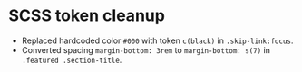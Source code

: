 # SCSS token cleanup

- Replaced hardcoded color `#000` with token `c(black)` in `.skip-link:focus`.
- Converted spacing `margin-bottom: 3rem` to `margin-bottom: s(7)` in `.featured .section-title`.
